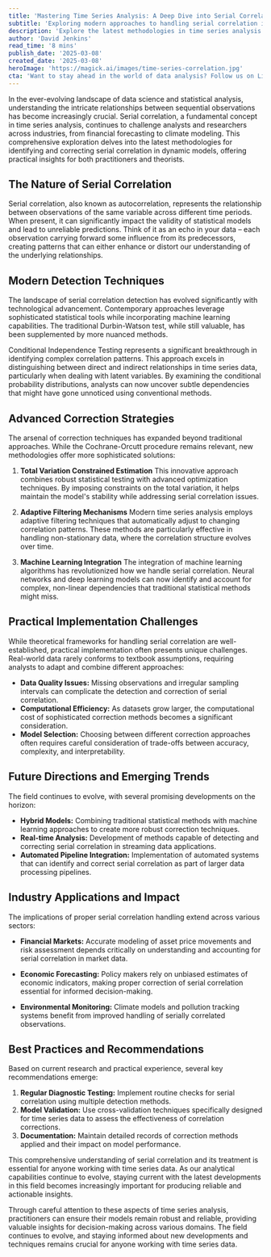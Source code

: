 ```yaml
---
title: 'Mastering Time Series Analysis: A Deep Dive into Serial Correlation Detection and Correction'
subtitle: 'Exploring modern approaches to handling serial correlation in data analysis'
description: 'Explore the latest methodologies in time series analysis for detecting and correcting serial correlation. From traditional statistical approaches to cutting-edge machine learning integration, discover how modern techniques are revolutionizing data analysis across industries.'
author: 'David Jenkins'
read_time: '8 mins'
publish_date: '2025-03-08'
created_date: '2025-03-08'
heroImage: 'https://magick.ai/images/time-series-correlation.jpg'
cta: 'Want to stay ahead in the world of data analysis? Follow us on LinkedIn for more expert insights on time series analysis and statistical modeling techniques that can transform your analytical approach.'
---
```


In the ever-evolving landscape of data science and statistical analysis, understanding the intricate relationships between sequential observations has become increasingly crucial. Serial correlation, a fundamental concept in time series analysis, continues to challenge analysts and researchers across industries, from financial forecasting to climate modeling. This comprehensive exploration delves into the latest methodologies for identifying and correcting serial correlation in dynamic models, offering practical insights for both practitioners and theorists.

## The Nature of Serial Correlation

Serial correlation, also known as autocorrelation, represents the relationship between observations of the same variable across different time periods. When present, it can significantly impact the validity of statistical models and lead to unreliable predictions. Think of it as an echo in your data – each observation carrying forward some influence from its predecessors, creating patterns that can either enhance or distort our understanding of the underlying relationships.

## Modern Detection Techniques

The landscape of serial correlation detection has evolved significantly with technological advancement. Contemporary approaches leverage sophisticated statistical tools while incorporating machine learning capabilities. The traditional Durbin-Watson test, while still valuable, has been supplemented by more nuanced methods.

Conditional Independence Testing represents a significant breakthrough in identifying complex correlation patterns. This approach excels in distinguishing between direct and indirect relationships in time series data, particularly when dealing with latent variables. By examining the conditional probability distributions, analysts can now uncover subtle dependencies that might have gone unnoticed using conventional methods.

## Advanced Correction Strategies

The arsenal of correction techniques has expanded beyond traditional approaches. While the Cochrane-Orcutt procedure remains relevant, new methodologies offer more sophisticated solutions:

1. **Total Variation Constrained Estimation**
   This innovative approach combines robust statistical testing with advanced optimization techniques. By imposing constraints on the total variation, it helps maintain the model's stability while addressing serial correlation issues.

2. **Adaptive Filtering Mechanisms**
   Modern time series analysis employs adaptive filtering techniques that automatically adjust to changing correlation patterns. These methods are particularly effective in handling non-stationary data, where the correlation structure evolves over time.

3. **Machine Learning Integration**
   The integration of machine learning algorithms has revolutionized how we handle serial correlation. Neural networks and deep learning models can now identify and account for complex, non-linear dependencies that traditional statistical methods might miss.

## Practical Implementation Challenges

While theoretical frameworks for handling serial correlation are well-established, practical implementation often presents unique challenges. Real-world data rarely conforms to textbook assumptions, requiring analysts to adapt and combine different approaches:

- **Data Quality Issues:** Missing observations and irregular sampling intervals can complicate the detection and correction of serial correlation.
- **Computational Efficiency:** As datasets grow larger, the computational cost of sophisticated correction methods becomes a significant consideration.
- **Model Selection:** Choosing between different correction approaches often requires careful consideration of trade-offs between accuracy, complexity, and interpretability.

## Future Directions and Emerging Trends

The field continues to evolve, with several promising developments on the horizon:

- **Hybrid Models:** Combining traditional statistical methods with machine learning approaches to create more robust correction techniques.
- **Real-time Analysis:** Development of methods capable of detecting and correcting serial correlation in streaming data applications.
- **Automated Pipeline Integration:** Implementation of automated systems that can identify and correct serial correlation as part of larger data processing pipelines.

## Industry Applications and Impact

The implications of proper serial correlation handling extend across various sectors:

- **Financial Markets:** Accurate modeling of asset price movements and risk assessment depends critically on understanding and accounting for serial correlation in market data.

- **Economic Forecasting:** Policy makers rely on unbiased estimates of economic indicators, making proper correction of serial correlation essential for informed decision-making.

- **Environmental Monitoring:** Climate models and pollution tracking systems benefit from improved handling of serially correlated observations.

## Best Practices and Recommendations

Based on current research and practical experience, several key recommendations emerge:

1. **Regular Diagnostic Testing:** Implement routine checks for serial correlation using multiple detection methods.
2. **Model Validation:** Use cross-validation techniques specifically designed for time series data to assess the effectiveness of correlation corrections.
3. **Documentation:** Maintain detailed records of correction methods applied and their impact on model performance.

This comprehensive understanding of serial correlation and its treatment is essential for anyone working with time series data. As our analytical capabilities continue to evolve, staying current with the latest developments in this field becomes increasingly important for producing reliable and actionable insights.

Through careful attention to these aspects of time series analysis, practitioners can ensure their models remain robust and reliable, providing valuable insights for decision-making across various domains. The field continues to evolve, and staying informed about new developments and techniques remains crucial for anyone working with time series data.